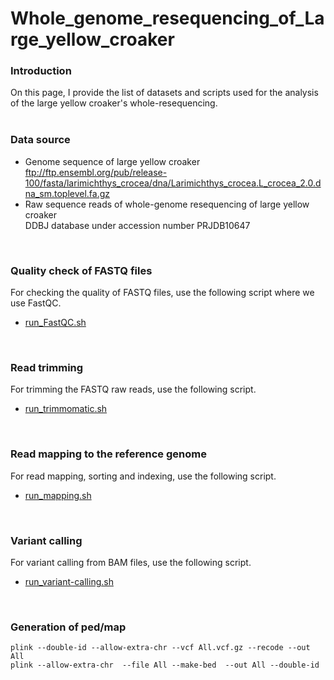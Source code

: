 # Whole_genome_resequencing_of_Large_yellow_croaker
### Introduction
On this page, I provide the list of datasets and scripts used for the analysis of the large yellow croaker's whole-resequencing.  
<br />

### Data source
- Genome sequence of large yellow croaker  
ftp://ftp.ensembl.org/pub/release-100/fasta/larimichthys_crocea/dna/Larimichthys_crocea.L_crocea_2.0.dna_sm.toplevel.fa.gz
- Raw sequence reads of whole-genome resequencing of large yellow croaker  
DDBJ database under accession number PRJDB10647  
<br />

### Quality check of FASTQ files
For checking the quality of FASTQ files, use the following script where we use FastQC.
- [run_FastQC.sh](./run_FastQC.sh)  
<br />

### Read trimming
For trimming the FASTQ raw reads, use the following script.
- [run_trimmomatic.sh](./run_trimmomatic.sh)  
<br />

### Read mapping to the reference genome
For read mapping, sorting and indexing, use the following script.  
- [run_mapping.sh](./run_mapping.sh)  
<br />

### Variant calling
For variant calling from BAM files, use the following script.  
- [run_variant-calling.sh](./run_variant-calling.sh)  
<br />

### Generation of ped/map
`plink --double-id --allow-extra-chr --vcf All.vcf.gz --recode --out All`  
`plink --allow-extra-chr  --file All --make-bed  --out All --double-id`  
<br />









